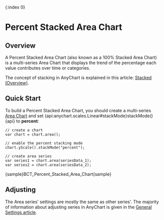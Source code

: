 {:index 0}
# Percent Stacked Area Chart

## Overview

A Percent Stacked Area Chart (also known as a 100% Stacked Area Chart) is a multi-series Area Chart that displays the trend of the percentage each value contributes over time or categories.

The concept of stacking in AnyChart is explained in this article: [Stacked (Overview)](../Overview).

## Quick Start

To build a Percent Stacked Area Chart, you should create a multi-series [Area Chart](../../Area_Chart) and set {api:anychart.scales.Linear#stackMode}stackMode(){api} to **percent**:

```
// create a chart
var chart = chart.area();

// enable the percent stacking mode
chart.yScale().stackMode("percent");

// create area series
var series1 = chart.area(seriesData_1);
var series2 = chart.area(seriesData_2);
```

{sample}BCT\_Percent\_Stacked\_Area\_Chart{sample}

## Adjusting

The Area series' settings are mostly the same as other series'. The majority of information about adjusting series in AnyChart is given in the [General Settings article](../../General_Settings).